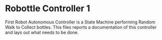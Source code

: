 # Robottle Controller 1

First Robot Autonomous Controller is a State Machine performing Random Walk to Collect bottles. This files reports a documentation of this controller and lays out what needs to be done.
